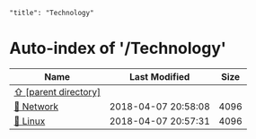 ```
"title": "Technology"
```

# Auto-index of '/Technology'

| Name | Last Modified | Size |
| -------------------- | -------------------- | ---------- |
| [&#x21E7; [parent directory]](/index.md) | | |
| [&#x1F4C1; Network](/Technology/Network/index.md) | 2018-04-07 20:58:08 | 4096 |
| [&#x1F4C1; Linux](/Technology/Linux/index.md) | 2018-04-07 20:57:31 | 4096 |
